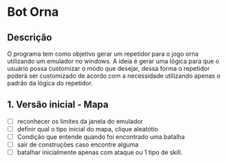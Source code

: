 # Bot Orna

## Descrição

O programa tem como objetivo gerar um repetidor para o jogo orna utilizando um emulador no windows.
A ideia é gerar uma lógica para que o usuário possa customizar o modo que desejar, dessa forma o repetidor poderá ser customizado de acordo com a necessidade utilizando apenas o padrão da lógica do repetidor.

## 1. Versão inicial - Mapa

* [ ] reconhecer os limites da janela do emulador
* [ ] definir qual o tipo inicial do mapa, clique aleatótio
* [ ] Condição que entende quando foi encontrado uma batalha
* [ ] sair de construções caso encontre alguma
* [ ] batalhar inicialmente apenas com ataque ou 1 tipo de skill.
